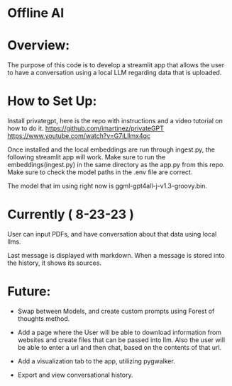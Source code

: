 # Offline AI

# Overview:

The purpose of this code is to develop a streamlit app that allows the user
to have a conversation using a local LLM regarding data that is uploaded.




# How to Set Up:

Install privategpt, here is the repo with instructions and a video tutorial on how to do it.
https://github.com/imartinez/privateGPT
https://www.youtube.com/watch?v=G7iLllmx4qc

Once installed and the local embeddings are run through ingest.py, the following streamlit app will work.
Make sure to run the embeddings(ingest.py) in the same directory as the app.py from this repo.
Make sure to check the model paths in the .env file are correct.

The model that im using right now is ggml-gpt4all-j-v1.3-groovy.bin.

# Currently ( 8-23-23 )

User can input PDFs, and have conversation about that data using local llms.

Last message is displayed with markdown.
When a message is stored into the history, it shows its sources.

# Future:

- Swap between Models, and create custom prompts using Forest of thoughts method.

- Add a page where the User will be able to download information from
websites and create files that can be passed into llm. Also the user will
be able to enter a url and then chat, based on the contents of that url.

- Add a visualization tab to the app, utilizing pygwalker.

- Export and view conversational history.


